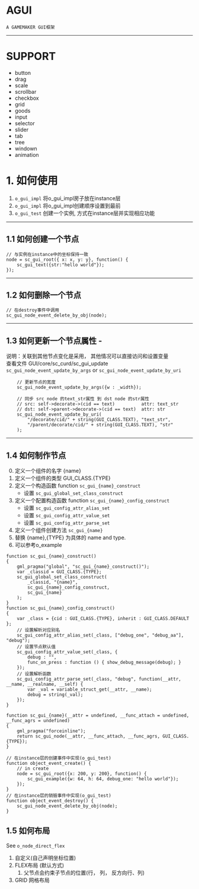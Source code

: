 # AGUI
    A GAMEMAKER GUI框架 
---
# SUPPORT
* button
* drag
* scale
* scrollbar
* checkbox
* grid
* goods
* input
* selector
* slider
* tab
* tree
* windown
* animation

# 1. 如何使用
1. `o_gui_impl` 将o_gui_impl房子放在instance层
2. `o_gui_impl` 将o_gui_impl创建顺序设置到最前
3. `o_gui_test` 创建一个实例, 方式在instance层并实现相应功能
---
## 1.1 如何创建一个节点
```gml
// 与实例在instance中的坐标保持一致
node = sc_gui_root({ x: x, y: y}, function() {
    sc_gui_text({str:"hello world"});
});
```
---

## 1.2 如何删除一个节点
```gml
// 在destroy事件中调用
sc_gui_node_event_delete_by_obj(node);
```
---

## 1.3 如何更新一个节点属性 - 
说明：关联到其他节点变化是采用， 其他情况可以直接访问和设置变量</br>
查看文件 GUI/core/sc_curd/sc_gui_update `sc_gui_node_event_update_by_args` or `sc_gui_node_event_update_by_uri`
```gml
    // 更新节点的宽度
    sc_gui_node_event_update_by_args({w : _width});

    // 同步 src node 的text_str属性 到 dst node 的str属性
    // src: self->decorate->(cid == text)          attr: text_str
    // dst: self->parent->decorate->(cid == text)  attr: str
    sc_gui_node_event_update_by_uri(
		"/decorate/cid/" + string(GUI_CLASS.TEXT), "text_str", 
		"/parent/decorate/cid/" + string(GUI_CLASS.TEXT), "str"
    );
```
---

## 1.4 如何制作节点
0. 定义一个组件的名字 {name}
1. 定义一个组件的类型 GUI_CLASS.{TYPE} 
2. 定义一个构造函数 function `sc_gui_{name}_construct`
    * 设置 `sc_gui_global_set_class_construct`
3. 定义一个配置构造函数 function `sc_gui_{name}_config_construct`
    * 设置 `sc_gui_config_attr_alias_set`
    * 设置 `sc_gui_config_attr_value_set`
    * 设置 `sc_gui_config_attr_parse_set`
4. 定义一个组件创建方法 `sc_gui_{name}`
5. 替换 {name},{TYPE} 为具体的 name and type.
6. 可以参考o_example

```gml
function sc_gui_{name}_construct()
{
    gml_pragma("global", "sc_gui_{name}_construct()");
    var _classid = GUI_CLASS.{TYPE};
    sc_gui_global_set_class_construct(
        _classid, "{name}",
        sc_gui_{name}_config_construct,
        sc_gui_{name}
    );
}
function sc_gui_{name}_config_construct()
{
    var _class = {cid : GUI_CLASS.{TYPE}, inherit : GUI_CLASS.DEFAULT };
    // 设置解析对应别名
    sc_gui_config_attr_alias_set(_class, ["debug_one", "debug_aa"], "debug");
    // 设置节点默认值
    sc_gui_config_attr_value_set(_class, {
        debug : "",
        func_on_press : function () { show_debug_message(debug); }
    });
    // 设置解析函数
    sc_gui_config_attr_parse_set(_class, "debug", function(__attr, __name, __realname, __self) {
        var _val = variable_struct_get(__attr, __name);
        debug = string(_val);
    });
}

function sc_gui_{name}(__attr = undefined, __func_attach = undefined, __func_agrs = undefined)
{
    gml_pragma("forceinline");
    return sc_gui_node(__attr, __func_attach, __func_agrs, GUI_CLASS.{TYPE});
}

// 在instance层的创建事件中实现(o_gui_test)
function object_event_create() {
    // in create
    node = sc_gui_root({x: 200, y: 200}, function() {
        sc_gui_example({w: 64, h: 64, debug_one: "hello world"});
    });
}
// 在instance层的销毁事件中实现(o_gui_test)
function object_event_destroy() {
    sc_gui_node_event_delete_by_obj(node);
}
```
## 1.5 如何布局
See `o_node_direct_flex`
1. 自定义(自己声明坐标位置)
2. FLEX布局 (默认方式)</br>
    1. 父节点会约束子节点的位置(行， 列， 反方向行、列)
3. GRID 网格布局